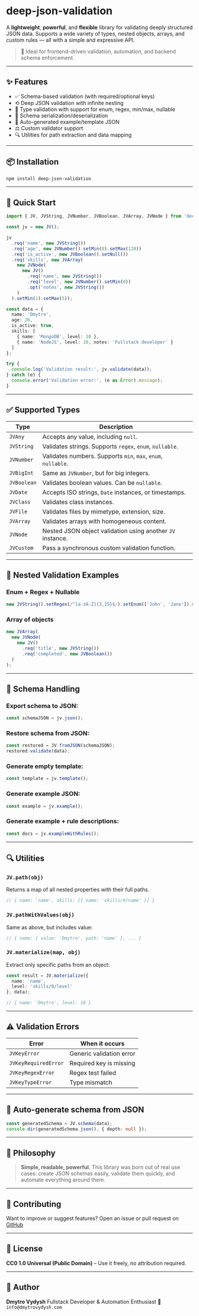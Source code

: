 # deep-json-validation

A **lightweight**, **powerful**, and **flexible** library for validating deeply structured JSON data.
Supports a wide variety of types, nested objects, arrays, and custom rules — all with a simple and expressive API.

> 🔎 Ideal for frontend-driven validation, automation, and backend schema enforcement.

---

## ✨ Features

* ✅ Schema-based validation (with required/optional keys)
* ⟲ Deep JSON validation with infinite nesting
* 🌟 Type validation with support for enum, regex, min/max, nullable
* 📂 Schema serialization/deserialization
* 🧪 Auto-generated example/template JSON
* ⚖️ Custom validator support
* 🔍 Utilities for path extraction and data mapping

---

## 📦 Installation

```bash
npm install deep-json-validation
```

---

## 🚀 Quick Start

```ts
import { JV, JVString, JVNumber, JVBoolean, JVArray, JVNode } from 'deep-json-validation';

const jv = new JV();

jv
  .req('name', new JVString())
  .req('age', new JVNumber().setMin(0).setMax(120))
  .req('is_active', new JVBoolean().setNull())
  .req('skills', new JVArray(
    new JVNode(
      new JV()
        .req('name', new JVString())
        .req('level', new JVNumber().setMin(0))
        .opt('notes', new JVString())
    )
  ).setMin(1).setMax(5));

const data = {
  name: 'Dmytro',
  age: 26,
  is_active: true,
  skills: [
    { name: 'MongoDB', level: 10 },
    { name: 'NodeJS', level: 10, notes: 'Fullstack developer' }
  ]
};

try {
  console.log('Validation result:', jv.validate(data));
} catch (e) {
  console.error('Validation error:', (e as Error).message);
}
```

---

## ✅ Supported Types

| Type        | Description                                                   |
| ----------- | ------------------------------------------------------------- |
| `JVAny`     | Accepts any value, including `null`.                          |
| `JVString`  | Validates strings. Supports `regex`, `enum`, `nullable`.      |
| `JVNumber`  | Validates numbers. Supports `min`, `max`, `enum`, `nullable`. |
| `JVBigInt`  | Same as `JVNumber`, but for big integers.                     |
| `JVBoolean` | Validates boolean values. Can be `nullable`.                  |
| `JVDate`    | Accepts ISO strings, `Date` instances, or timestamps.         |
| `JVClass`   | Validates class instances.                                    |
| `JVFile`    | Validates files by mimetype, extension, size.                 |
| `JVArray`   | Validates arrays with homogeneous content.                    |
| `JVNode`    | Nested JSON object validation using another `JV` instance.    |
| `JVCustom`  | Pass a synchronous custom validation function.                |

---

## 🧱 Nested Validation Examples

### Enum + Regex + Nullable

```ts
new JVString().setRegex(/^[a-zA-Z]{3,15}$/).setEnum(['John', 'Jane']).setNull();
```

### Array of objects

```ts
new JVArray(
  new JVNode(
    new JV()
      .req('title', new JVString())
      .req('completed', new JVBoolean())
  )
);
```

---

## 🔄 Schema Handling

### Export schema to JSON:

```ts
const schemaJSON = jv.json();
```

### Restore schema from JSON:

```ts
const restored = JV.fromJSON(schemaJSON);
restored.validate(data);
```

### Generate empty template:

```ts
const template = jv.template();
```

### Generate example JSON:

```ts
const example = jv.example();
```

### Generate example + rule descriptions:

```ts
const docs = jv.exampleWithRules();
```

---

## 🔍 Utilities

### `JV.path(obj)`

Returns a map of all nested properties with their full paths.

```ts
// { name: 'name', skills: [{ name: 'skills/0/name' }] }
```

### `JV.pathWithValues(obj)`

Same as above, but includes value:

```ts
// { name: { value: 'Dmytro', path: 'name' }, ... }
```

### `JV.materialize(map, obj)`

Extract only specific paths from an object:

```ts
const result = JV.materialize({
  name: 'name',
  level: 'skills/0/level'
}, data);

// { name: 'Dmytro', level: 10 }
```

---

## ⚠️ Validation Errors

| Error                | When it occurs           |
| -------------------- | ------------------------ |
| `JVKeyError`         | Generic validation error |
| `JVKeyRequiredError` | Required key is missing  |
| `JVKeyRegexError`    | Regex test failed        |
| `JVKeyTypeError`     | Type mismatch            |

---

## 🔎 Auto-generate schema from JSON

```ts
const generatedSchema = JV.schema(data);
console.dir(generatedSchema.json(), { depth: null });
```

---

## 🎯 Philosophy

> **Simple, readable, powerful.**
> This library was born out of real use cases: create JSON schemas easily, validate them quickly, and automate everything around them.

---

## 🤝 Contributing

Want to improve or suggest features?
Open an issue or pull request on [GitHub](https://github.com/your-username/deep-json-validation)

---

## 📄 License

**CC0 1.0 Universal (Public Domain)** – Use it freely, no attribution required.

---

## 👤 Author

**Dmytro Vydysh**
Fullstack Developer & Automation Enthusiast
📧 `info@dmytrovydysh.com`

